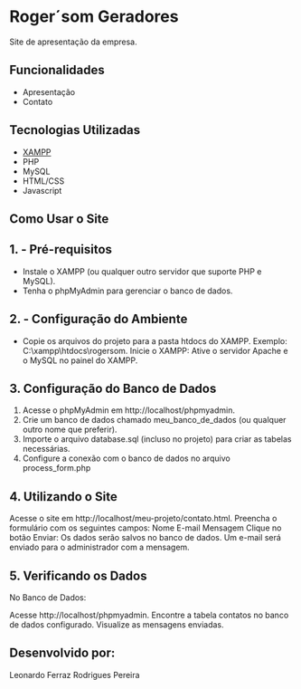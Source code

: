 # Roger´som Geradores

Site de apresentação da empresa.

## Funcionalidades

- Apresentação
- Contato

## Tecnologias Utilizadas

- [XAMPP](https://www.apachefriends.org/)
- PHP
- MySQL
- HTML/CSS
- Javascript

## Como Usar o Site

## 1. - Pré-requisitos
 - Instale o XAMPP (ou qualquer outro servidor que suporte PHP e MySQL).
 - Tenha o phpMyAdmin para gerenciar o banco de dados.

## 2. - Configuração do Ambiente
- Copie os arquivos do projeto para a pasta htdocs do XAMPP.
Exemplo: C:\xampp\htdocs\rogersom.
Inicie o XAMPP:
Ative o servidor Apache e o MySQL no painel do XAMPP.

## 3. Configuração do Banco de Dados

1. Acesse o phpMyAdmin em http://localhost/phpmyadmin.
2. Crie um banco de dados chamado meu_banco_de_dados (ou qualquer outro nome que preferir).
3. Importe o arquivo database.sql (incluso no projeto) para criar as tabelas necessárias.
4. Configure a conexão com o banco de dados no arquivo process_form.php


## 4. Utilizando o Site
Acesse o site em http://localhost/meu-projeto/contato.html.
Preencha o formulário com os seguintes campos:
Nome
E-mail
Mensagem
Clique no botão Enviar:
Os dados serão salvos no banco de dados.
Um e-mail será enviado para o administrador com a mensagem.

## 5. Verificando os Dados
No Banco de Dados:

Acesse http://localhost/phpmyadmin.
Encontre a tabela contatos no banco de dados configurado.
Visualize as mensagens enviadas.

## Desenvolvido por:
Leonardo Ferraz Rodrigues Pereira


